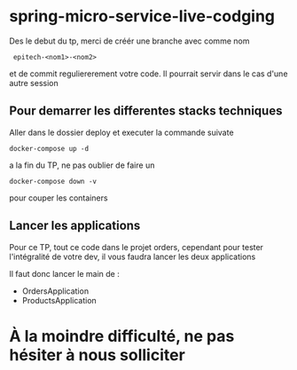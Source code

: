 # spring-micro-service-live-codging


Des le debut du tp, merci de créér une branche avec comme nom

```
 epitech-<nom1>-<nom2>
```

et de commit reguliererement votre code. Il pourrait servir dans le cas d'une autre session

## Pour demarrer les differentes stacks techniques

Aller dans le dossier deploy et executer la commande suivate

```
docker-compose up -d
```

a la fin du TP, ne pas oublier de faire un 

```
docker-compose down -v
```

pour couper les containers


## Lancer les applications

Pour ce TP, tout ce code dans le projet orders, cependant pour tester l'intégralité de votre dev, il vous faudra lancer les deux applications

Il faut donc lancer le main de :
* OrdersApplication
* ProductsApplication


# À la moindre difficulté, ne pas hésiter à nous solliciter
